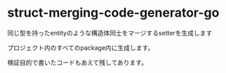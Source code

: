 # struct-merging-code-generator-go


同じ型を持ったentityのような構造体同士をマージするsetterを生成します

プロジェクト内のすべてのpackage内に生成します。


検証目的で書いたコードもあえて残してあります。

